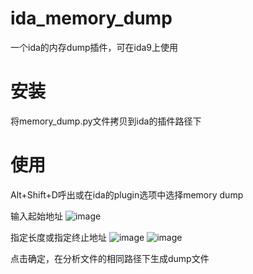 # ida_memory_dump
一个ida的内存dump插件，可在ida9上使用


# 安装
将memory_dump.py文件拷贝到ida的插件路径下

# 使用
Alt+Shift+D呼出或在ida的plugin选项中选择memory dump

输入起始地址
![image](https://github.com/user-attachments/assets/9cc58568-7c98-4b20-b68a-2a3ad453341f)

指定长度或指定终止地址
![image](https://github.com/user-attachments/assets/d7f6c9f5-fa00-4994-8e56-dc32e5a8622c)
![image](https://github.com/user-attachments/assets/233bf1bf-86ff-4fba-b711-7e141b267f2f)

点击确定，在分析文件的相同路径下生成dump文件
